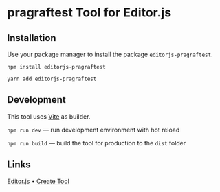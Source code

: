 # pragraftest Tool for Editor.js

## Installation

Use your package manager to install the package `editorjs-pragraftest`.

```
npm install editorjs-pragraftest

yarn add editorjs-pragraftest
```

## Development

This tool uses [Vite](https://vitejs.dev/) as builder.

`npm run dev` — run development environment with hot reload

`npm run build` — build the tool for production to the `dist` folder

## Links

[Editor.js](https://editorjs.io) • [Create Tool](https://github.com/editor-js/create-tool)